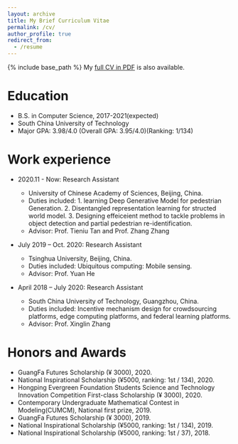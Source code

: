 ```yaml
---
layout: archive
title: My Brief Curriculum Vitae
permalink: /cv/
author_profile: true
redirect_from:
  - /resume
---
```


{% include base_path %}
My <a href="https://yfZhangCs.github.io/files/Curriculum_Vitae.pdf" target="_blank">full CV in PDF</a> is also available.

Education
======
* B.S. in Computer Science, 2017-2021(expected)
* South China University of Technology
* Major GPA: 3.98/4.0 (Overall GPA: 3.95/4.0)(Ranking: 1/134)

Work experience
======


* 2020.11 - Now: Research Assistant
  * University of Chinese Academy of Sciences, Beijing, China.
  * Duties included: 1. learning Deep Generative Model for pedestrian Generation. 2. Disentangled representation learning for structed world model. 3. Designing effeiceient method to tackle problems in object detection and partial pedestrian re-identification.
  * Advisor: Prof. Tieniu Tan and Prof. Zhang Zhang

* July 2019 – Oct. 2020: Research Assistant
  * Tsinghua University, Beijing, China.
  * Duties included: Ubiquitous computing: Mobile sensing.
  * Advisor: Prof. Yuan He

* April 2018 – July 2020: Research Assistant
  * South China University of Technology, Guangzhou, China.
  * Duties included: Incentive mechanism design for crowdsourcing platforms, edge computing
platforms, and federal learning platforms.
  * Advisor: Prof. Xinglin Zhang


  
Honors and Awards
======
* GuangFa Futures Scholarship (¥ 3000), 2020.
* National Inspirational Scholarship (¥5000, ranking: 1st / 134), 2020.
* Hongping Evergreen Foundation Students Science and Technology Innovation Competition First-class Scholarship (¥ 3000), 2020.
* Contemporary Undergraduate Mathematical Contest in Modeling(CUMCM), National first prize, 2019.
* GuangFa Futures Scholarship (¥ 3000), 2019.
* National Inspirational Scholarship (¥5000, ranking: 1st / 134), 2019.
* National Inspirational Scholarship (¥5000, ranking: 1st / 37), 2018.
